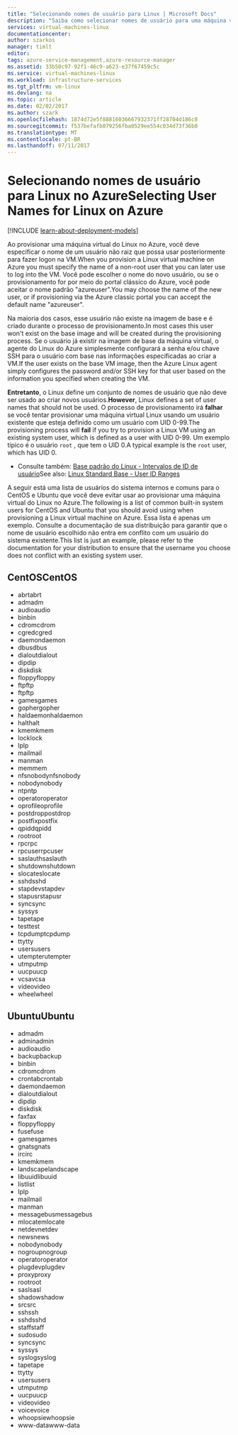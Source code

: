 ```yaml
---
title: "Selecionando nomes de usuário para Linux | Microsoft Docs"
description: "Saiba como selecionar nomes de usuário para uma máquina virtual Linux no Azure."
services: virtual-machines-linux
documentationcenter: 
author: szarkos
manager: timlt
editor: 
tags: azure-service-management,azure-resource-manager
ms.assetid: 33b50c97-92f1-46c9-a623-e37f67459c5c
ms.service: virtual-machines-linux
ms.workload: infrastructure-services
ms.tgt_pltfrm: vm-linux
ms.devlang: na
ms.topic: article
ms.date: 02/02/2017
ms.author: szark
ms.openlocfilehash: 1874d72e5f88816036667932371ff28704d186c8
ms.sourcegitcommit: f537befafb079256fba0529ee554c034d73f36b0
ms.translationtype: MT
ms.contentlocale: pt-BR
ms.lasthandoff: 07/11/2017
---
```

# <a name="selecting-user-names-for-linux-on-azure"></a><span data-ttu-id="5a057-103">Selecionando nomes de usuário para Linux no Azure</span><span class="sxs-lookup"><span data-stu-id="5a057-103">Selecting User Names for Linux on Azure</span></span>
[!INCLUDE [learn-about-deployment-models](../../../includes/learn-about-deployment-models-both-include.md)]

<span data-ttu-id="5a057-104">Ao provisionar uma máquina virtual do Linux no Azure, você deve especificar o nome de um usuário não raiz que possa usar posteriormente para fazer logon na VM.</span><span class="sxs-lookup"><span data-stu-id="5a057-104">When you provision a Linux virtual machine on Azure you must specify the name of a non-root user that you can later use to log into the VM.</span></span> <span data-ttu-id="5a057-105">Você pode escolher o nome do novo usuário, ou se o provisionamento for por meio do portal clássico do Azure, você pode aceitar o nome padrão "azureuser".</span><span class="sxs-lookup"><span data-stu-id="5a057-105">You may choose the name of the new user, or if provisioning via the Azure classic portal you can accept the default name "azureuser".</span></span>

<span data-ttu-id="5a057-106">Na maioria dos casos, esse usuário não existe na imagem de base e é criado durante o processo de provisionamento.</span><span class="sxs-lookup"><span data-stu-id="5a057-106">In most cases this user won't exist on the base image and will be created during the provisioning process.</span></span> <span data-ttu-id="5a057-107">Se o usuário já existir na imagem de base da máquina virtual, o agente do Linux do Azure simplesmente configurará a senha e/ou chave SSH para o usuário com base nas informações especificadas ao criar a VM.</span><span class="sxs-lookup"><span data-stu-id="5a057-107">If the user exists on the base VM image, then the Azure Linux agent simply configures the password and/or SSH key for that user based on the information you specified when creating the VM.</span></span>

<span data-ttu-id="5a057-108">**Entretanto**, o Linux define um conjunto de nomes de usuário que não deve ser usado ao criar novos usuários.</span><span class="sxs-lookup"><span data-stu-id="5a057-108">**However**, Linux defines a set of user names that should not be used.</span></span> <span data-ttu-id="5a057-109">O processo de provisionamento irá **falhar** se você tentar provisionar uma máquina virtual Linux usando um usuário existente que esteja definido como um usuário com UID 0-99.</span><span class="sxs-lookup"><span data-stu-id="5a057-109">The provisioning process will **fail** if you try to provision a Linux VM using an existing system user, which is defined as a user with UID 0-99.</span></span> <span data-ttu-id="5a057-110">Um exemplo típico é o usuário `root` , que tem o UID 0.</span><span class="sxs-lookup"><span data-stu-id="5a057-110">A typical example is the `root` user, which has UID 0.</span></span>

* <span data-ttu-id="5a057-111">Consulte também: [Base padrão do Linux - Intervalos de ID de usuário](http://refspecs.linuxfoundation.org/LSB_4.1.0/LSB-Core-generic/LSB-Core-generic/uidrange.html)</span><span class="sxs-lookup"><span data-stu-id="5a057-111">See also: [Linux Standard Base - User ID Ranges](http://refspecs.linuxfoundation.org/LSB_4.1.0/LSB-Core-generic/LSB-Core-generic/uidrange.html)</span></span>

<span data-ttu-id="5a057-112">A seguir está uma lista de usuários do sistema internos e comuns para o CentOS e Ubuntu que você deve evitar usar ao provisionar uma máquina virtual do Linux no Azure.</span><span class="sxs-lookup"><span data-stu-id="5a057-112">The following is a list of common built-in system users for CentOS and Ubuntu that you should avoid using when provisioning a Linux virtual machine on Azure.</span></span> <span data-ttu-id="5a057-113">Essa lista é apenas um exemplo. Consulte a documentação de sua distribuição para garantir que o nome de usuário escolhido não entra em conflito com um usuário do sistema existente.</span><span class="sxs-lookup"><span data-stu-id="5a057-113">This list is just an example, please refer to the documentation for your distribution to ensure that the username you choose does not conflict with an existing system user.</span></span>

## <a name="centos"></a><span data-ttu-id="5a057-114">CentOS</span><span class="sxs-lookup"><span data-stu-id="5a057-114">CentOS</span></span>
* <span data-ttu-id="5a057-115">abrt</span><span class="sxs-lookup"><span data-stu-id="5a057-115">abrt</span></span>
* <span data-ttu-id="5a057-116">adm</span><span class="sxs-lookup"><span data-stu-id="5a057-116">adm</span></span>
* <span data-ttu-id="5a057-117">audio</span><span class="sxs-lookup"><span data-stu-id="5a057-117">audio</span></span>
* <span data-ttu-id="5a057-118">bin</span><span class="sxs-lookup"><span data-stu-id="5a057-118">bin</span></span>
* <span data-ttu-id="5a057-119">cdrom</span><span class="sxs-lookup"><span data-stu-id="5a057-119">cdrom</span></span>
* <span data-ttu-id="5a057-120">cgred</span><span class="sxs-lookup"><span data-stu-id="5a057-120">cgred</span></span>
* <span data-ttu-id="5a057-121">daemon</span><span class="sxs-lookup"><span data-stu-id="5a057-121">daemon</span></span>
* <span data-ttu-id="5a057-122">dbus</span><span class="sxs-lookup"><span data-stu-id="5a057-122">dbus</span></span>
* <span data-ttu-id="5a057-123">dialout</span><span class="sxs-lookup"><span data-stu-id="5a057-123">dialout</span></span>
* <span data-ttu-id="5a057-124">dip</span><span class="sxs-lookup"><span data-stu-id="5a057-124">dip</span></span>
* <span data-ttu-id="5a057-125">disk</span><span class="sxs-lookup"><span data-stu-id="5a057-125">disk</span></span>
* <span data-ttu-id="5a057-126">floppy</span><span class="sxs-lookup"><span data-stu-id="5a057-126">floppy</span></span>
* <span data-ttu-id="5a057-127">ftp</span><span class="sxs-lookup"><span data-stu-id="5a057-127">ftp</span></span>
* <span data-ttu-id="5a057-128">ftp</span><span class="sxs-lookup"><span data-stu-id="5a057-128">ftp</span></span>
* <span data-ttu-id="5a057-129">games</span><span class="sxs-lookup"><span data-stu-id="5a057-129">games</span></span>
* <span data-ttu-id="5a057-130">gopher</span><span class="sxs-lookup"><span data-stu-id="5a057-130">gopher</span></span>
* <span data-ttu-id="5a057-131">haldaemon</span><span class="sxs-lookup"><span data-stu-id="5a057-131">haldaemon</span></span>
* <span data-ttu-id="5a057-132">halt</span><span class="sxs-lookup"><span data-stu-id="5a057-132">halt</span></span>
* <span data-ttu-id="5a057-133">kmem</span><span class="sxs-lookup"><span data-stu-id="5a057-133">kmem</span></span>
* <span data-ttu-id="5a057-134">lock</span><span class="sxs-lookup"><span data-stu-id="5a057-134">lock</span></span>
* <span data-ttu-id="5a057-135">lp</span><span class="sxs-lookup"><span data-stu-id="5a057-135">lp</span></span>
* <span data-ttu-id="5a057-136">mail</span><span class="sxs-lookup"><span data-stu-id="5a057-136">mail</span></span>
* <span data-ttu-id="5a057-137">man</span><span class="sxs-lookup"><span data-stu-id="5a057-137">man</span></span>
* <span data-ttu-id="5a057-138">mem</span><span class="sxs-lookup"><span data-stu-id="5a057-138">mem</span></span>
* <span data-ttu-id="5a057-139">nfsnobody</span><span class="sxs-lookup"><span data-stu-id="5a057-139">nfsnobody</span></span>
* <span data-ttu-id="5a057-140">nobody</span><span class="sxs-lookup"><span data-stu-id="5a057-140">nobody</span></span>
* <span data-ttu-id="5a057-141">ntp</span><span class="sxs-lookup"><span data-stu-id="5a057-141">ntp</span></span>
* <span data-ttu-id="5a057-142">operator</span><span class="sxs-lookup"><span data-stu-id="5a057-142">operator</span></span>
* <span data-ttu-id="5a057-143">oprofile</span><span class="sxs-lookup"><span data-stu-id="5a057-143">oprofile</span></span>
* <span data-ttu-id="5a057-144">postdrop</span><span class="sxs-lookup"><span data-stu-id="5a057-144">postdrop</span></span>
* <span data-ttu-id="5a057-145">postfix</span><span class="sxs-lookup"><span data-stu-id="5a057-145">postfix</span></span>
* <span data-ttu-id="5a057-146">qpidd</span><span class="sxs-lookup"><span data-stu-id="5a057-146">qpidd</span></span>
* <span data-ttu-id="5a057-147">root</span><span class="sxs-lookup"><span data-stu-id="5a057-147">root</span></span>
* <span data-ttu-id="5a057-148">rpc</span><span class="sxs-lookup"><span data-stu-id="5a057-148">rpc</span></span>
* <span data-ttu-id="5a057-149">rpcuser</span><span class="sxs-lookup"><span data-stu-id="5a057-149">rpcuser</span></span>
* <span data-ttu-id="5a057-150">saslauth</span><span class="sxs-lookup"><span data-stu-id="5a057-150">saslauth</span></span>
* <span data-ttu-id="5a057-151">shutdown</span><span class="sxs-lookup"><span data-stu-id="5a057-151">shutdown</span></span>
* <span data-ttu-id="5a057-152">slocate</span><span class="sxs-lookup"><span data-stu-id="5a057-152">slocate</span></span>
* <span data-ttu-id="5a057-153">sshd</span><span class="sxs-lookup"><span data-stu-id="5a057-153">sshd</span></span>
* <span data-ttu-id="5a057-154">stapdev</span><span class="sxs-lookup"><span data-stu-id="5a057-154">stapdev</span></span>
* <span data-ttu-id="5a057-155">stapusr</span><span class="sxs-lookup"><span data-stu-id="5a057-155">stapusr</span></span>
* <span data-ttu-id="5a057-156">sync</span><span class="sxs-lookup"><span data-stu-id="5a057-156">sync</span></span>
* <span data-ttu-id="5a057-157">sys</span><span class="sxs-lookup"><span data-stu-id="5a057-157">sys</span></span>
* <span data-ttu-id="5a057-158">tape</span><span class="sxs-lookup"><span data-stu-id="5a057-158">tape</span></span>
* <span data-ttu-id="5a057-159">test</span><span class="sxs-lookup"><span data-stu-id="5a057-159">test</span></span>
* <span data-ttu-id="5a057-160">tcpdump</span><span class="sxs-lookup"><span data-stu-id="5a057-160">tcpdump</span></span>
* <span data-ttu-id="5a057-161">tty</span><span class="sxs-lookup"><span data-stu-id="5a057-161">tty</span></span>
* <span data-ttu-id="5a057-162">users</span><span class="sxs-lookup"><span data-stu-id="5a057-162">users</span></span>
* <span data-ttu-id="5a057-163">utempter</span><span class="sxs-lookup"><span data-stu-id="5a057-163">utempter</span></span>
* <span data-ttu-id="5a057-164">utmp</span><span class="sxs-lookup"><span data-stu-id="5a057-164">utmp</span></span>
* <span data-ttu-id="5a057-165">uucp</span><span class="sxs-lookup"><span data-stu-id="5a057-165">uucp</span></span>
* <span data-ttu-id="5a057-166">vcsa</span><span class="sxs-lookup"><span data-stu-id="5a057-166">vcsa</span></span>
* <span data-ttu-id="5a057-167">video</span><span class="sxs-lookup"><span data-stu-id="5a057-167">video</span></span>
* <span data-ttu-id="5a057-168">wheel</span><span class="sxs-lookup"><span data-stu-id="5a057-168">wheel</span></span>

## <a name="ubuntu"></a><span data-ttu-id="5a057-169">Ubuntu</span><span class="sxs-lookup"><span data-stu-id="5a057-169">Ubuntu</span></span>
* <span data-ttu-id="5a057-170">adm</span><span class="sxs-lookup"><span data-stu-id="5a057-170">adm</span></span>
* <span data-ttu-id="5a057-171">admin</span><span class="sxs-lookup"><span data-stu-id="5a057-171">admin</span></span>
* <span data-ttu-id="5a057-172">audio</span><span class="sxs-lookup"><span data-stu-id="5a057-172">audio</span></span>
* <span data-ttu-id="5a057-173">backup</span><span class="sxs-lookup"><span data-stu-id="5a057-173">backup</span></span>
* <span data-ttu-id="5a057-174">bin</span><span class="sxs-lookup"><span data-stu-id="5a057-174">bin</span></span>
* <span data-ttu-id="5a057-175">cdrom</span><span class="sxs-lookup"><span data-stu-id="5a057-175">cdrom</span></span>
* <span data-ttu-id="5a057-176">crontab</span><span class="sxs-lookup"><span data-stu-id="5a057-176">crontab</span></span>
* <span data-ttu-id="5a057-177">daemon</span><span class="sxs-lookup"><span data-stu-id="5a057-177">daemon</span></span>
* <span data-ttu-id="5a057-178">dialout</span><span class="sxs-lookup"><span data-stu-id="5a057-178">dialout</span></span>
* <span data-ttu-id="5a057-179">dip</span><span class="sxs-lookup"><span data-stu-id="5a057-179">dip</span></span>
* <span data-ttu-id="5a057-180">disk</span><span class="sxs-lookup"><span data-stu-id="5a057-180">disk</span></span>
* <span data-ttu-id="5a057-181">fax</span><span class="sxs-lookup"><span data-stu-id="5a057-181">fax</span></span>
* <span data-ttu-id="5a057-182">floppy</span><span class="sxs-lookup"><span data-stu-id="5a057-182">floppy</span></span>
* <span data-ttu-id="5a057-183">fuse</span><span class="sxs-lookup"><span data-stu-id="5a057-183">fuse</span></span>
* <span data-ttu-id="5a057-184">games</span><span class="sxs-lookup"><span data-stu-id="5a057-184">games</span></span>
* <span data-ttu-id="5a057-185">gnats</span><span class="sxs-lookup"><span data-stu-id="5a057-185">gnats</span></span>
* <span data-ttu-id="5a057-186">irc</span><span class="sxs-lookup"><span data-stu-id="5a057-186">irc</span></span>
* <span data-ttu-id="5a057-187">kmem</span><span class="sxs-lookup"><span data-stu-id="5a057-187">kmem</span></span>
* <span data-ttu-id="5a057-188">landscape</span><span class="sxs-lookup"><span data-stu-id="5a057-188">landscape</span></span>
* <span data-ttu-id="5a057-189">libuuid</span><span class="sxs-lookup"><span data-stu-id="5a057-189">libuuid</span></span>
* <span data-ttu-id="5a057-190">list</span><span class="sxs-lookup"><span data-stu-id="5a057-190">list</span></span>
* <span data-ttu-id="5a057-191">lp</span><span class="sxs-lookup"><span data-stu-id="5a057-191">lp</span></span>
* <span data-ttu-id="5a057-192">mail</span><span class="sxs-lookup"><span data-stu-id="5a057-192">mail</span></span>
* <span data-ttu-id="5a057-193">man</span><span class="sxs-lookup"><span data-stu-id="5a057-193">man</span></span>
* <span data-ttu-id="5a057-194">messagebus</span><span class="sxs-lookup"><span data-stu-id="5a057-194">messagebus</span></span>
* <span data-ttu-id="5a057-195">mlocate</span><span class="sxs-lookup"><span data-stu-id="5a057-195">mlocate</span></span>
* <span data-ttu-id="5a057-196">netdev</span><span class="sxs-lookup"><span data-stu-id="5a057-196">netdev</span></span>
* <span data-ttu-id="5a057-197">news</span><span class="sxs-lookup"><span data-stu-id="5a057-197">news</span></span>
* <span data-ttu-id="5a057-198">nobody</span><span class="sxs-lookup"><span data-stu-id="5a057-198">nobody</span></span>
* <span data-ttu-id="5a057-199">nogroup</span><span class="sxs-lookup"><span data-stu-id="5a057-199">nogroup</span></span>
* <span data-ttu-id="5a057-200">operator</span><span class="sxs-lookup"><span data-stu-id="5a057-200">operator</span></span>
* <span data-ttu-id="5a057-201">plugdev</span><span class="sxs-lookup"><span data-stu-id="5a057-201">plugdev</span></span>
* <span data-ttu-id="5a057-202">proxy</span><span class="sxs-lookup"><span data-stu-id="5a057-202">proxy</span></span>
* <span data-ttu-id="5a057-203">root</span><span class="sxs-lookup"><span data-stu-id="5a057-203">root</span></span>
* <span data-ttu-id="5a057-204">sasl</span><span class="sxs-lookup"><span data-stu-id="5a057-204">sasl</span></span>
* <span data-ttu-id="5a057-205">shadow</span><span class="sxs-lookup"><span data-stu-id="5a057-205">shadow</span></span>
* <span data-ttu-id="5a057-206">src</span><span class="sxs-lookup"><span data-stu-id="5a057-206">src</span></span>
* <span data-ttu-id="5a057-207">ssh</span><span class="sxs-lookup"><span data-stu-id="5a057-207">ssh</span></span>
* <span data-ttu-id="5a057-208">sshd</span><span class="sxs-lookup"><span data-stu-id="5a057-208">sshd</span></span>
* <span data-ttu-id="5a057-209">staff</span><span class="sxs-lookup"><span data-stu-id="5a057-209">staff</span></span>
* <span data-ttu-id="5a057-210">sudo</span><span class="sxs-lookup"><span data-stu-id="5a057-210">sudo</span></span>
* <span data-ttu-id="5a057-211">sync</span><span class="sxs-lookup"><span data-stu-id="5a057-211">sync</span></span>
* <span data-ttu-id="5a057-212">sys</span><span class="sxs-lookup"><span data-stu-id="5a057-212">sys</span></span>
* <span data-ttu-id="5a057-213">syslog</span><span class="sxs-lookup"><span data-stu-id="5a057-213">syslog</span></span>
* <span data-ttu-id="5a057-214">tape</span><span class="sxs-lookup"><span data-stu-id="5a057-214">tape</span></span>
* <span data-ttu-id="5a057-215">tty</span><span class="sxs-lookup"><span data-stu-id="5a057-215">tty</span></span>
* <span data-ttu-id="5a057-216">users</span><span class="sxs-lookup"><span data-stu-id="5a057-216">users</span></span>
* <span data-ttu-id="5a057-217">utmp</span><span class="sxs-lookup"><span data-stu-id="5a057-217">utmp</span></span>
* <span data-ttu-id="5a057-218">uucp</span><span class="sxs-lookup"><span data-stu-id="5a057-218">uucp</span></span>
* <span data-ttu-id="5a057-219">video</span><span class="sxs-lookup"><span data-stu-id="5a057-219">video</span></span>
* <span data-ttu-id="5a057-220">voice</span><span class="sxs-lookup"><span data-stu-id="5a057-220">voice</span></span>
* <span data-ttu-id="5a057-221">whoopsie</span><span class="sxs-lookup"><span data-stu-id="5a057-221">whoopsie</span></span>
* <span data-ttu-id="5a057-222">www-data</span><span class="sxs-lookup"><span data-stu-id="5a057-222">www-data</span></span>

